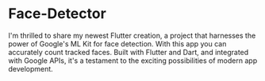 # Face-Detector

I'm thrilled to share my newest Flutter creation, a project that harnesses the power of Google's ML Kit for face detection. 
With this app you can accurately count tracked faces. Built with Flutter and Dart, and integrated with Google APIs, it's a testament to the exciting possibilities of modern app development.


